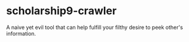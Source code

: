 # scholarship9-crawler
A naive yet evil tool that can help fulfill your filthy desire to peek other's information.
